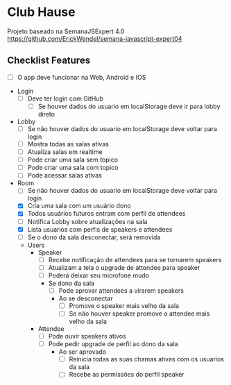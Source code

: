 # Club Hause
Projeto baseado na SemanaJSExpert 4.0 https://github.com/ErickWendel/semana-javascript-expert04

## Checklist Features

- [ ] O app deve funcionar na Web, Android e IOS
- Login
  - [ ] Deve ter login com GitHub
    - [ ] Se houver dados do usuario em localStorage deve ir para lobby direto

- Lobby
  - [ ] Se não houver dados do usuario em localStorage deve voltar para login
  - [ ] Mostra todas as salas ativas
  - [ ] Atualiza salas em realtime
  - [ ] Pode criar uma sala sem topico
  - [ ] Pode criar uma sala com topico
  - [ ] Pode acessar salas ativas
- Room
  - [ ] Se não houver dados do usuario em localStorage deve voltar para login
  - [x] Cria uma sala com um usuário dono
  - [x] Todos usuários futuros entram com perfil de attendees
  - [ ] Notifica Lobby sobre atualizações na sala
  - [x] Lista usuarios com perfis de speakers e attendees
  - [ ] Se o dono da sala desconectar, será removida
  - Users
    - Speaker
      - [ ] Recebe notificação de attendees para se tornarem speakers
      - [ ] Atualizam a tela o upgrade de attendee para speaker
      - [ ] Poderá deixar seu microfone mudo
      - Se dono da sala
        - [ ] Pode aprovar attendees a virarem speakers
        - Ao se desconectar
          - [ ] Promove o speaker mais velho da sala
          - [ ] Se não houver speaker promove o attendee mais velho da sala
    - Attendee
      - [ ] Pode ouvir speakers ativos
      - [ ] Pode pedir upgrade de perfil ao dono da sala
        - Ao ser aprovado
          - [ ] Reinicia todas as suas chamas ativas com os usuarios da sala
          - [ ] Recebe as permissões do perfil speaker
